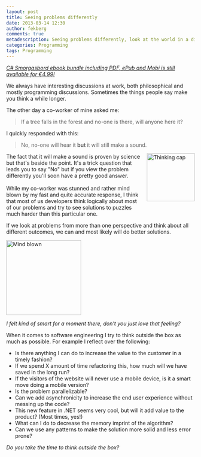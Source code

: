 ```yaml
---
layout: post
title: Seeing problems differently
date: 2013-03-14 12:30
author: fekberg
comments: true
metadescription: Seeing problems differently, look at the world in a different way and let it reflect on your code
categories: Programming
tags: Programming
---
```

<em><a href="http://www.filipekberg.se/2013/02/26/c-smorgasbord-ebook-limited-time-offer-now-only-e4-99/" target="_blank">C# Smorgasbord ebook bundle including PDF, ePub and Mobi is still available for €4.99!</a></em>

We always have interesting discussions at work, both philosophical and mostly programming discussions. Sometimes the things people say make you think a while longer.<!--excerpt-->

The other day a co-worker of mine asked me:

<blockquote>If a tree falls in the forest and no-one is there, will anyone here it?</blockquote>

I quickly responded with this:

<blockquote>No, no-one will hear it <strong>but </strong>it will still make a sound.</blockquote>

<img src="http://cdn.filipekberg.se/fekberg-blog/wp-content/uploads/2013/03/thinkingcapwhoa-248x300.gif" alt="Thinking cap" width="128" class="alignright size-medium wp-image-1843" style="float: right; padding-left: 10px; padding-bottom: 10px;" />The fact that it will make a sound is proven by science but that's beside the point. It's a trick question that leads you to say "No" but if you view the problem differently you'll soon have a pretty good answer.<br/><br/>While my co-worker was stunned and rather mind blown by my fast and quite accurate response, I think that most of us developers think logically about most of our problems and try to see solutions to puzzles much harder than this particular one. 

If we look at problems from more than one perspective and think about all different outcomes, we can and most likely will do better solutions.

<img src="http://cdn.filipekberg.se/fekberg-blog/wp-content/uploads/2013/02/UmpOi.gif" alt="Mind blown" width="200" height="200" class="alignright size-full wp-image-1757" />


<em>I felt kind of smart for a moment there, don't you just love that feeling?</em>

When it comes to software engineering I try to think outside the box as much as possible. For example I reflect over the following:

<ul>
	<li>Is there anything I can do to increase the value to the customer in a timely fashion?</li>
	<li>If we spend X amount of time refactoring this, how much will we have saved in the long run?</li>
	<li>If the visitors of the website will never use a mobile device, is it a smart move doing a mobile version?</li>
	<li>Is the problem parallelizable?</li>
	<li>Can we add asynchronicity to increase the end user experience without messing up the code?</li>
	<li>This new feature in .NET seems very cool, but will it add value to the product? (Most times, yes!)</li>
	<li>What can I do to decrease the memory imprint of the algorithm?</li>
<li>Can we use any patterns to make the solution more solid and less error prone?</li>
</ul>
<em>Do you take the time to think outside the box?</em>
